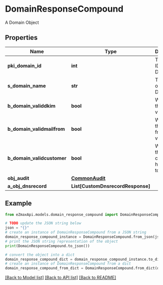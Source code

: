 # DomainResponseCompound

A Domain Object

## Properties

Name | Type | Description | Notes
------------ | ------------- | ------------- | -------------
**pki_domain_id** | **int** | The unique ID of the Domain | 
**s_domain_name** | **str** | The name of the Domain | 
**b_domain_validdkim** | **bool** | Whether the DKIM is valid or not | 
**b_domain_validmailfrom** | **bool** | Whether the mail from is valid or not | 
**b_domain_validcustomer** | **bool** | Whether the customer has access to it or not | 
**obj_audit** | [**CommonAudit**](CommonAudit.md) |  | 
**a_obj_dnsrecord** | **List[CustomDnsrecordResponse]** |  | 

## Example

```python
from eZmaxApi.models.domain_response_compound import DomainResponseCompound

# TODO update the JSON string below
json = "{}"
# create an instance of DomainResponseCompound from a JSON string
domain_response_compound_instance = DomainResponseCompound.from_json(json)
# print the JSON string representation of the object
print(DomainResponseCompound.to_json())

# convert the object into a dict
domain_response_compound_dict = domain_response_compound_instance.to_dict()
# create an instance of DomainResponseCompound from a dict
domain_response_compound_from_dict = DomainResponseCompound.from_dict(domain_response_compound_dict)
```
[[Back to Model list]](../README.md#documentation-for-models) [[Back to API list]](../README.md#documentation-for-api-endpoints) [[Back to README]](../README.md)


